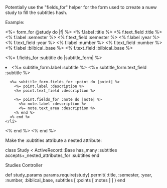 Potentially use the "fields_for" helper for the form used to crreate a nuew study
to fill the subtitles hash.

Example:

<%= form_for @study do |f| %>
  <% f.label :title %>
  <% f.text_field :title %>
  <% f.label :semester %>
  <% f.text_field :semester %>
  <% f.label :year %>
  <% f.text_field :year %>
  <% f.label :number %>
  <% f.text_field :number %>
  <% f.label :bilbical_base %>
  <% f.text_field :bilbical_base %>
  
  <%= f.fields_for :subtitle do |subtitle_form| %>
    <li>
      <%= subtitle_form.label :subtitle %>
      <%= subtitle_form.text_field :subtitle %>

      <%= subtitle_form.fields_for :point do |point| %>
        <%= point.label :description %>
        <%= point.text_field :description %>

        <%= point.fields_for :note do |note| %>
          <%= note.label :description %>
          <%= note.text_area :description %>
        <% end %>
      <% end %>
    </li>
  <% end %>
<% end %>

  

Make the :subtitles attribute a nested attribute:

class Study < ActiveRecord::Base
    has_many :subtitles
    accepts+_nested_attributes_for :subtitles
end


Studies Controller

def study_params
  params.require)study).permit(
    :title,
    :semester,
    :year,
    :number,
    :biblical_base,
    subtitles [
      :points [
        :notes
      ]
    ]
  )
end